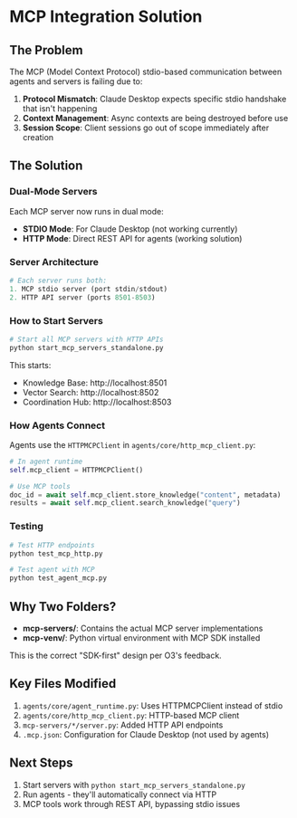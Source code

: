 # MCP Integration Solution

## The Problem

The MCP (Model Context Protocol) stdio-based communication between agents and servers is failing due to:

1. **Protocol Mismatch**: Claude Desktop expects specific stdio handshake that isn't happening
2. **Context Management**: Async contexts are being destroyed before use
3. **Session Scope**: Client sessions go out of scope immediately after creation

## The Solution

### Dual-Mode Servers

Each MCP server now runs in dual mode:
- **STDIO Mode**: For Claude Desktop (not working currently)
- **HTTP Mode**: Direct REST API for agents (working solution)

### Server Architecture

```python
# Each server runs both:
1. MCP stdio server (port stdin/stdout)
2. HTTP API server (ports 8501-8503)
```

### How to Start Servers

```bash
# Start all MCP servers with HTTP APIs
python start_mcp_servers_standalone.py
```

This starts:
- Knowledge Base: http://localhost:8501
- Vector Search: http://localhost:8502  
- Coordination Hub: http://localhost:8503

### How Agents Connect

Agents use the `HTTPMCPClient` in `agents/core/http_mcp_client.py`:

```python
# In agent runtime
self.mcp_client = HTTPMCPClient()

# Use MCP tools
doc_id = await self.mcp_client.store_knowledge("content", metadata)
results = await self.mcp_client.search_knowledge("query")
```

### Testing

```bash
# Test HTTP endpoints
python test_mcp_http.py

# Test agent with MCP
python test_agent_mcp.py
```

## Why Two Folders?

- **mcp-servers/**: Contains the actual MCP server implementations
- **mcp-venv/**: Python virtual environment with MCP SDK installed

This is the correct "SDK-first" design per O3's feedback.

## Key Files Modified

1. `agents/core/agent_runtime.py`: Uses HTTPMCPClient instead of stdio
2. `agents/core/http_mcp_client.py`: HTTP-based MCP client
3. `mcp-servers/*/server.py`: Added HTTP API endpoints
4. `.mcp.json`: Configuration for Claude Desktop (not used by agents)

## Next Steps

1. Start servers with `python start_mcp_servers_standalone.py`
2. Run agents - they'll automatically connect via HTTP
3. MCP tools work through REST API, bypassing stdio issues